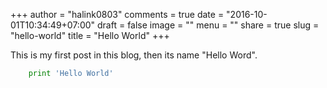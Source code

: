 +++
author = "halink0803"
comments = true
date = "2016-10-01T10:34:49+07:00"
draft = false
image = ""
menu = ""
share = true
slug = "hello-world"
title = "Hello World"
+++

This is my first post in this blog, then its name "Hello Word".

```python
	print 'Hello World'

```


